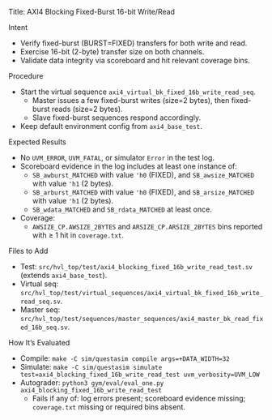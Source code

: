 Title: AXI4 Blocking Fixed-Burst 16-bit Write/Read

Intent
- Verify fixed-burst (BURST=FIXED) transfers for both write and read.
- Exercise 16-bit (2-byte) transfer size on both channels.
- Validate data integrity via scoreboard and hit relevant coverage bins.

Procedure
- Start the virtual sequence `axi4_virtual_bk_fixed_16b_write_read_seq`.
  - Master issues a few fixed-burst writes (size=2 bytes), then fixed-burst reads (size=2 bytes).
  - Slave fixed-burst sequences respond accordingly.
- Keep default environment config from `axi4_base_test`.

Expected Results
- No `UVM_ERROR`, `UVM_FATAL`, or simulator `Error` in the test log.
- Scoreboard evidence in the log includes at least one instance of:
  - `SB_awburst_MATCHED` with value `'h0` (FIXED), and `SB_awsize_MATCHED` with value `'h1` (2 bytes).
  - `SB_arburst_MATCHED` with value `'h0` (FIXED), and `SB_arsize_MATCHED` with value `'h1` (2 bytes).
  - `SB_wdata_MATCHED` and `SB_rdata_MATCHED` at least once.
- Coverage:
  - `AWSIZE_CP.AWSIZE_2BYTES` and `ARSIZE_CP.ARSIZE_2BYTES` bins reported with ≥ 1 hit in `coverage.txt`.

Files to Add
- Test: `src/hvl_top/test/axi4_blocking_fixed_16b_write_read_test.sv` (extends `axi4_base_test`).
- Virtual seq: `src/hvl_top/test/virtual_sequences/axi4_virtual_bk_fixed_16b_write_read_seq.sv`.
- Master seq: `src/hvl_top/test/sequences/master_sequences/axi4_master_bk_read_fixed_16b_seq.sv`.

How It’s Evaluated
- Compile: `make -C sim/questasim compile args=+DATA_WIDTH=32`
- Simulate: `make -C sim/questasim simulate test=axi4_blocking_fixed_16b_write_read_test uvm_verbosity=UVM_LOW`
- Autograder: `python3 gym/eval/eval_one.py axi4_blocking_fixed_16b_write_read_test`
  - Fails if any of: log errors present; scoreboard evidence missing; `coverage.txt` missing or required bins absent.

